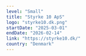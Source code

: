 ```yaml
---
level: "Small"
title: "Styrke 10 ApS"
logo: "styrke10.dk.png"
startDate: "2025-03-01"
endDate: "2026-02-14"
link: "https://styrke10.dk/"
country: "Denmark"
---
```

